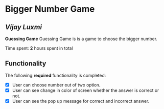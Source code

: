 # Bigger Number Game

## *Vijay Luxmi*

**Guessing Game** Guessing Game is is a game to choose the bigger number.

Time spent: **2** hours spent in total

## Functionality

The following **required** functionality is completed:

* [x] User can choose number out of two option.
* [x] User can see change in color of screen whether the answer is correct or not. 
* [x] User can see the pop up message for correct and incorrect answer.
